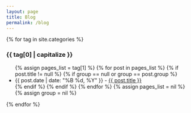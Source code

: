 ```yaml
---
layout: page
title: Blog
permalink: /blog
---
```


  {% for tag in site.categories %}
    <h3 id="{{ tag[0] }}">{{ tag[0] | capitalize }}</h3>
    <ul>
      {% assign pages_list = tag[1] %}
      {% for post in pages_list %}
        {% if post.title != null %}
        {% if group == null or group == post.group %}
        <li><span class="entry-date"><time datetime="{{ post.date | date_to_xmlschema }}" itemprop="datePublished">{{ post.date | date: "%B %d, %Y" }}</time></span> - <a href="{{ site.url }}{{ post.url }}">{{ post.title }}</a></li>
        {% endif %}
        {% endif %}
      {% endfor %}
      {% assign pages_list = nil %}
      {% assign group = nil %}
    </ul>
  {% endfor %}
